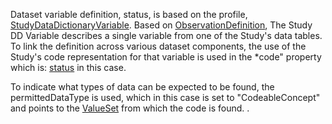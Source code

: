 Dataset variable definition, status, is based on the profile, [StudyDataDictionaryVariable](StructureDefinition-study-data-dictionary-variable.html). Based on [ObservationDefinition](https://hl7.org/fhir/observationdefinition.html), The Study DD Variable describes a single variable from one of the Study's data tables. To link the definition across various dataset components, the use of the Study's code representation for that variable is used in the *code" property which is: [status](CodeSystem-example-study-data-dictionary-datatable-codesystem-1.html) in this case. 

To indicate what types of data can be expected to be found, the permittedDataType is used, which in this case is set to "CodeableConcept" and points to the [ValueSet](ValueSet-example-study-data-dictionary-case-control-vs-1.html) from which the code is found. .
